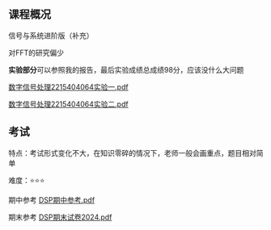 ## 课程概况

信号与系统进阶版（补充）

对FFT的研究偏少





**实验部分**可以参照我的报告，最后实验成绩总成绩98分，应该没什么大问题 

  [数字信号处理2215404064实验一.pdf](数字信号处理2215404064实验一.pdf) 

 [数字信号处理2215404064实验二.pdf](数字信号处理2215404064实验二.pdf) 



## 考试

特点：考试形式变化不大，在知识零碎的情况下，老师一般会画重点，题目相对简单

难度：⭐⭐⭐

期中参考    [DSP期中参考.pdf](DSP期中参考.pdf) 

期末参考    [DSP期末试卷2024.pdf](DSP期末试卷2024.pdf) 